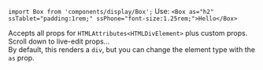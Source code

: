 `import Box from 'components/display/Box';` Use:
`<Box as="h2" ssTablet="padding:1rem;" ssPhone="font-size:1.25rem;">Hello</Box>`

Accepts all props for `HTMLAttributes<HTMLDivElement>` plus custom props. Scroll down to live-edit props...  
By default, this renders a `div`, but you can change the element type with the `as` prop.

